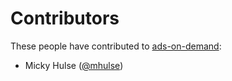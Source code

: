 # Contributors

These people have contributed to [ads-on-demand](https://github.com/registerguard/ads-on-demand):

  * Micky Hulse ([@mhulse](https://github.com/mhulse))
